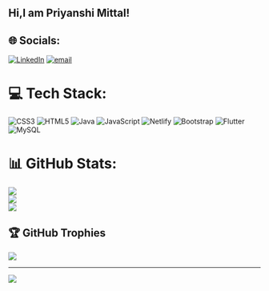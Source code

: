  ## Hi,I am Priyanshi Mittal!
 
## 🌐 Socials:
[![LinkedIn](https://img.shields.io/badge/LinkedIn-%230077B5.svg?logo=linkedin&logoColor=white)](https://linkedin.com/in/www.linkedin.com/in/priyanshi-mittal14) [![email](https://img.shields.io/badge/Email-D14836?logo=gmail&logoColor=white)](mailto:priiyanshi.mittal@gmail.com) 

# 💻 Tech Stack:
![CSS3](https://img.shields.io/badge/css3-%231572B6.svg?style=for-the-badge&logo=css3&logoColor=white) ![HTML5](https://img.shields.io/badge/html5-%23E34F26.svg?style=for-the-badge&logo=html5&logoColor=white) ![Java](https://img.shields.io/badge/java-%23ED8B00.svg?style=for-the-badge&logo=openjdk&logoColor=white) ![JavaScript](https://img.shields.io/badge/javascript-%23323330.svg?style=for-the-badge&logo=javascript&logoColor=%23F7DF1E) ![Netlify](https://img.shields.io/badge/netlify-%23000000.svg?style=for-the-badge&logo=netlify&logoColor=#00C7B7) ![Bootstrap](https://img.shields.io/badge/bootstrap-%238511FA.svg?style=for-the-badge&logo=bootstrap&logoColor=white) ![Flutter](https://img.shields.io/badge/Flutter-%2302569B.svg?style=for-the-badge&logo=Flutter&logoColor=white) ![MySQL](https://img.shields.io/badge/mysql-4479A1.svg?style=for-the-badge&logo=mysql&logoColor=white)
# 📊 GitHub Stats:
![](https://github-readme-stats.vercel.app/api?username=priyanshi1404&theme=dark&hide_border=false&include_all_commits=false&count_private=false)<br/>
![](https://nirzak-streak-stats.vercel.app/?user=priyanshi1404&theme=dark&hide_border=false)<br/>
![](https://github-readme-stats.vercel.app/api/top-langs/?username=priyanshi1404&theme=dark&hide_border=false&include_all_commits=false&count_private=false&layout=compact)

## 🏆 GitHub Trophies
![](https://github-profile-trophy.vercel.app/?username=priyanshi1404&theme=radical&no-frame=false&no-bg=true&margin-w=4)

---
[![](https://visitcount.itsvg.in/api?id=priyanshi1404&icon=0&color=0)](https://visitcount.itsvg.in)

<!-- Proudly created with GPRM ( https://gprm.itsvg.in ) -->

